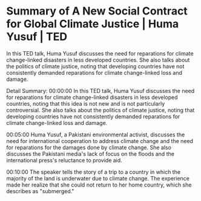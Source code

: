 # Summary of A New Social Contract for Global Climate Justice | Huma Yusuf | TED

In this TED talk, Huma Yusuf discusses the need for reparations for climate change-linked disasters in less developed countries. She also talks about the politics of climate justice, noting that developing countries have not consistently demanded reparations for climate change-linked loss and damage.

Detail Summary: 
00:00:00
In this TED talk, Huma Yusuf discusses the need for reparations for climate change-linked disasters in less developed countries, noting that this idea is not new and is not particularly controversial. She also talks about the politics of climate justice, noting that developing countries have not consistently demanded reparations for climate change-linked loss and damage.

00:05:00
Huma Yusuf, a Pakistani environmental activist, discusses the need for international cooperation to address climate change and the need for reparations for the damages done by climate change. She also discusses the Pakistani media's lack of focus on the floods and the international press's reluctance to provide aid.

00:10:00
The speaker tells the story of a trip to a country in which the majority of the land is underwater due to climate change. The experience made her realize that she could not return to her home country, which she describes as "submerged."

